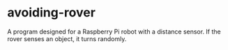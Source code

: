 # avoiding-rover
A program designed for a Raspberry Pi robot with a distance sensor. If the rover senses an object, it turns randomly.  

